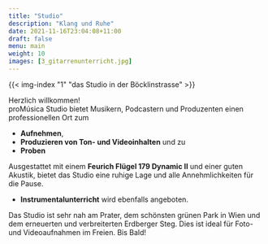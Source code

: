 ```yaml
---
title: "Studio"
description: "Klang und Ruhe"
date: 2021-11-16T23:04:08+11:00
draft: false
menu: main
weight: 10
images: [3_gitarrenunterricht.jpg]
---
```


{{< img-index "1" "das Studio in der Böcklinstrasse" >}}

Herzlich willkommen!
<br>
proMúsica Studio bietet Musikern, Podcastern und Produzenten einen professionellen Ort zum

- **Aufnehmen**,
- **Produzieren von Ton- und Videoinhalten** und zu
- **Proben**

Ausgestattet mit einem **Feurich Flügel 179 Dynamic II** und einer guten Akustik, bietet das Studio eine ruhige Lage und alle Annehmlichkeiten für die Pause.

- **Instrumentalunterricht** wird ebenfalls angeboten.

Das Studio ist sehr nah am Prater, dem schönsten grünen Park in Wien und dem erneuerten und verbreiterten Erdberger Steg. Dies ist ideal für Foto- und Videoaufnahmen im Freien. Bis Bald!
